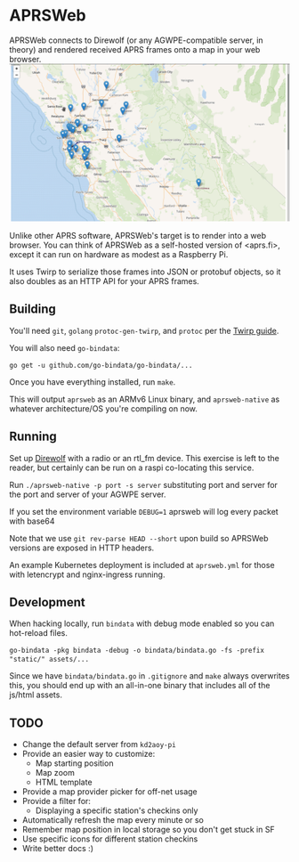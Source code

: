 # APRSWeb

APRSWeb connects to Direwolf (or any AGWPE-compatible server, in
theory) and rendered received APRS frames onto a map in your web
browser.  ![aprsweb screenshot](aprsweb.png?raw=true "APRSWeb")

Unlike other APRS software, APRSWeb's target is to render into a web
browser. You can think of APRSWeb as a self-hosted version of
<aprs.fi>, except it can run on hardware as modest as a Raspberry Pi.

It uses Twirp to serialize those frames into JSON or protobuf objects,
so it also doubles as an HTTP API for your APRS frames.

## Building
You'll need `git`, `golang` `protoc-gen-twirp`, and `protoc` per the
[Twirp guide](https://github.com/twitchtv/twirp#installation).

You will also need `go-bindata`:
```
go get -u github.com/go-bindata/go-bindata/... 
```

Once you have everything installed, run `make`.

This will output `aprsweb` as an ARMv6 Linux binary, and
`aprsweb-native` as whatever architecture/OS you're compiling on now.

## Running 
Set up [Direwolf](https://github.com/wb2osz/direwolf) with a radio or
an rtl_fm device. This exercise is left to the reader, but certainly
can be run on a raspi co-locating this service.

Run `./aprsweb-native -p port -s server` substituting port and server
for the port and server of your AGWPE server.

If you set the environment variable `DEBUG=1` aprsweb will log every
packet with base64

Note that we use `git rev-parse HEAD --short` upon build so APRSWeb
versions are exposed in HTTP headers.

An example Kubernetes deployment is included at `aprsweb.yml` for
those with letencrypt and nginx-ingress running.

## Development
When hacking locally, run `bindata` with debug mode enabled so you can
hot-reload files.

```
go-bindata -pkg bindata -debug -o bindata/bindata.go -fs -prefix "static/" assets/...

```

Since we have `bindata/bindata.go` in `.gitignore` and `make` always
overwrites this, you should end up with an all-in-one binary that
includes all of the js/html assets.

## TODO
* Change the default server from `kd2aoy-pi`
* Provide an easier way to customize:
    * Map starting position
    * Map zoom
    * HTML template
* Provide a map provider picker for off-net usage
* Provide a filter for:
    * Displaying a specific station's checkins only
* Automatically refresh the map every minute or so
* Remember map position in local storage so you don't get stuck in SF
* Use specific icons for different station checkins
* Write better docs :)
